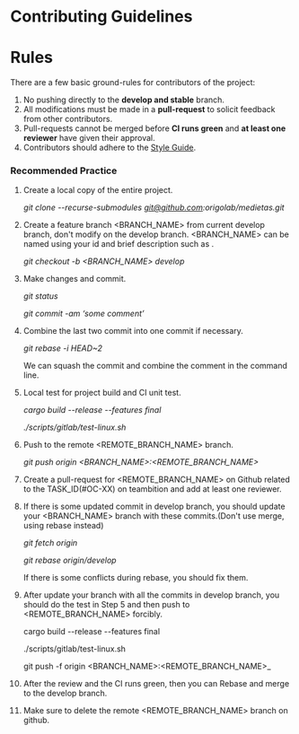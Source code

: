 

# Contributing Guidelines


# Rules 

There are a few basic ground-rules for contributors of the project: 



1. No pushing directly to the **develop and stable** branch. 
2. All modifications must be made in a **pull-request** to solicit feedback from other contributors.
3. Pull-requests cannot be merged before **CI runs green** and **at least one reviewer** have given their approval. 
4. Contributors should adhere to the [Style Guide](STYLE_GUIDE.md).


### Recommended Practice



1. Create a local copy of the entire project.

    _git clone --recurse-submodules git@github.com:origolab/medietas.git_



2. Create a feature branch <BRANCH_NAME> from current develop branch, don't modify on the develop branch.
   <BRANCH_NAME> can be named using your id and brief description such as <weikui-guideline>.

    _git checkout -b <BRANCH_NAME>  develop_

3. Make changes and commit.

    _git status_


    _git commit -am ‘some comment’_

4. Combine the last two commit into one commit if necessary.

    _git rebase -i HEAD~2_


    We can squash the commit and combine the comment in the command line.

5. Local test for project build and CI unit test.

    _cargo build --release --features final_


    _./scripts/gitlab/test-linux.sh_

6. Push to the remote <REMOTE_BRANCH_NAME> branch. 

    _git push origin <BRANCH_NAME>:<REMOTE_BRANCH_NAME>_

7. Create a pull-request for <REMOTE_BRANCH_NAME> on Github related to the TASK_ID(#OC-XX) on teambition and add at least one reviewer.
8. If there is some updated commit in develop branch, you should update your <BRANCH_NAME> branch with these commits.(Don't use merge, using rebase instead)

    _git fetch origin_
    
    _git rebase origin/develop_
    
    If there is some conflicts during rebase, you should fix them.
9. After update your branch with all the commits in develop branch, you should do the test in Step 5 and then push to <REMOTE_BRANCH_NAME> forcibly.

    cargo build --release --features final

    ./scripts/gitlab/test-linux.sh
    
    git push -f origin <BRANCH_NAME>:<REMOTE_BRANCH_NAME>_
10. After the review and the CI runs green, then you can Rebase and merge to the develop branch.
11. Make sure to delete the remote <REMOTE_BRANCH_NAME> branch on github.
